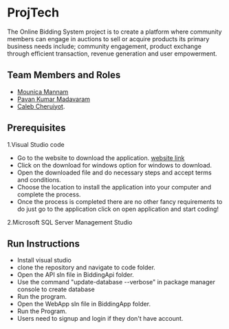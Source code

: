 # ProjTech

The Online Bidding System project is to create a platform where community members can engage in auctions to sell or acquire products its primary business needs include; community engagement, product exchange through efficient transaction, revenue generation and user empowerment.

## Team Members and Roles

- [Mounica Mannam](https://github.com/MounicaMannam/CIS641-HW2-mannam)
- [Pavan Kumar Madavaram](https://github.com/madavarp/CIS641-HW2-Madavaram)
- [Caleb Cheruiyot](https://github.com/Calebcheruiyc/CIS641-HW2-Cheruiyot).
  
## Prerequisites
1.Visual Studio code
* Go to the website to download the application.
  [website link](https://code.visualstudio.com/Download)
* Click on the download for windows option for windows to     download.
* Open the downloaded file and do necessary steps and accept  terms and conditions.
* Choose the location to install the application into your computer and complete the process.
* Once the process is completed there are no other fancy requirements to do just go to the application click on open application and start coding!

2.Microsoft SQL Server Management Studio 
## Run Instructions
* Install visual studio 
* clone the repository and navigate to code folder.
* Open the API sln file in BiddingApi folder.
* Use the command "update-database --verbose" in package manager console to create database 
* Run the program.
* Open the WebApp sln file in BiddingApp folder.
* Run the Program.
* Users need to signup and login if they don't have account.

